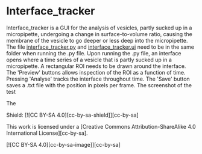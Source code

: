 # Interface_tracker

Interface_tracker is a GUI for the analysis of vesicles, partly sucked up in a micropipette, undergoing a change in surface-to-volume ratio, causing the membrane of the vesicle to go deeper or less deep into the micropipette. The file [interface_tracker.py][interface_tracker.py] and [interface_tracker.ui][interface_tracker.ui] need to be in the same folder when running the .py file. Upon running the .py file, an interface opens where a time series of a vesicle that is partly sucked up in a micropipette. A rectangular ROI needs to be drawn around the interface. The 'Preview' buttons allows inspection of the ROI as a function of time. Pressing 'Analyse' tracks the interface throughout time. The 'Save' button saves a .txt file with the position in pixels per frame. The screenshot of the test 

The 


Shield: [![CC BY-SA 4.0][cc-by-sa-shield]][cc-by-sa]

This work is licensed under a
[Creative Commons Attribution-ShareAlike 4.0 International License][cc-by-sa].

[![CC BY-SA 4.0][cc-by-sa-image]][cc-by-sa]


[interface_tracker.py]: https://github.com/bart-vos/Interface_tracker/interface_tracker.py
[interface_tracker.ui]: https://github.com/bart-vos/Interface_tracker/interface_tracker.ui
[screenshot]: https://github.com/bart-vos/Interface_tracker/interface_tracker.ui
